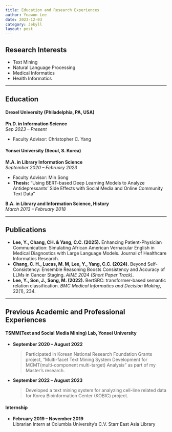 ```yaml
---
title: Education and Research Experiences
author: Yeawon Lee
date: 2023-12-03
category: Jekyll
layout: post
---
```

## Research Interests
- Text Mining
- Natural Language Processing
- Medical Informatics
- Health Informatics

---
## Education
#### Drexel University (Philadelphia, PA, USA)
**Ph.D. in Information Science**  
*Sep 2023 – Present*  
- Faculty Advisor: Christopher C. Yang
#### Yonsei University (Seoul, S. Korea)
**M.A. in Library Information Science**  
*September 2020 – February 2023*  
- Faculty Advisor: Min Song
- **Thesis:** “Using BERT-based Deep Learning Models to Analyze Antidepressants’ Side Effects with Social Media and Online Community Text Data”

**B.A. in Library and Information Science, History**  
*March 2013 – February 2018*

---
## Publications
- **Lee, Y., Chang, CH. & Yang, C.C. (2025).** Enhancing Patient-Physician Communication: Simulating African American Vernacular English in Medical Diagnostics with Large Language Models. Journal of Healthcare Informatics Research.
- **Chang, C. H., Lucas, M. M, Lee, Y., Yang, C.C. (2024).** Beyond Self-Consistency: Ensemble Reasoning Boosts Consistency and Accuracy of LLMs in Cancer Staging. *AIME 2024 (Short Paper Track)*.
- **Lee, Y., Son, J., Song, M. (2022).** BertSRC: transformer-based semantic relation classification. *BMC Medical Informatics and Decision Making*, 22(1), 234.

---
## Previous Academic and Professional Experiences

#### TSMM(Text and Social Media Mining) Lab, Yonsei University
- **September 2020 – August 2022**  
  >Participated in Korean National Research Foundation Grants project, “Multi-facet Text Mining System Development for MCMT(multi-component multi-target) Analysis” as part of my Master’s research.
- **September 2022 – August 2023**  
  >Developed a text mining system for analyzing cell-line related data for Korea Bioinformation Center (KOBIC) project.

#### Internship
- **February 2019 – November 2019**  
  Librarian Intern at Columbia University’s C.V. Starr East Asia Library



